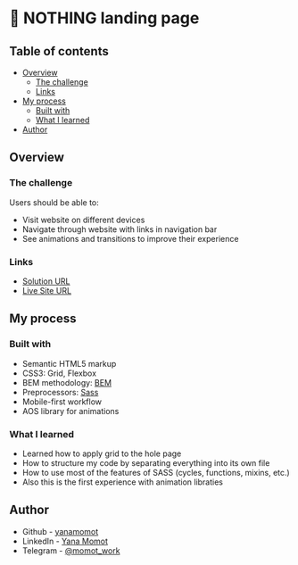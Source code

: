 # 📱 NOTHING landing page

## Table of contents

- [Overview](#overview)
  - [The challenge](#the-challenge)
  - [Links](#links)
- [My process](#my-process)
  - [Built with](#built-with)
  - [What I learned](#what-i-learned)
- [Author](#author)

## Overview

### The challenge

Users should be able to:

- Visit website on different devices
- Navigate through website with links in navigation bar
- See animations and transitions to improve their experience

### Links

- [Solution URL](https://github.com/yanamomot/nothing-landing_page)
- [Live Site URL](https://yanamomot.github.io/nothing-landing_page/)

## My process

### Built with

- Semantic HTML5 markup
- CSS3: Grid, Flexbox
- BEM methodology: [BEM](https://en.bem.info/methodology/)
- Preprocessors: [Sass](https://sass-lang.com)
- Mobile-first workflow
- AOS library for animations

### What I learned

- Learned how to apply grid to the hole page
- How to structure my code by separating everything into its own file
- How to use most of the features of SASS (cycles, functions, mixins, etc.)
- Also this is the first experience with animation libraties

## Author

- Github - [yanamomot](https://github.com/yanamomot)
- LinkedIn - [Yana Momot](https://www.linkedin.com/in/yana-momot)
- Telegram - [@momot_work](https://t.me/momot_work)

